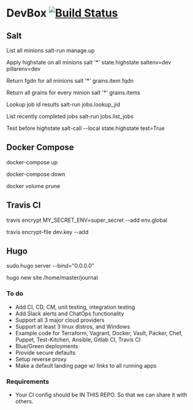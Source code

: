 # DevBox [![Build Status](https://travis-ci.org/R0quef0rt/devbox.svg?branch=dev)](https://travis-ci.org/R0quef0rt/devbox)

## Salt

List all minions
salt-run manage.up

Apply highstate on all minions
salt '*' state.highstate saltenv=dev pillarenv=dev

Return fgdn for all minions
salt '*' grains.item fqdn

Return all grains for every minion
salt '*' grains.items

Lookup job id results
salt-run jobs.lookup_jid <job id number>

List recently completed jobs
salt-run jobs.list_jobs

Test before highstate
salt-call --local state.highstate test=True


## Docker Compose

docker-compose up

docker-compose down

docker volume prune

## Travis CI

travis encrypt MY_SECRET_ENV=super_secret --add env.global

travis encrypt-file dev.key --add

## Hugo

sudo hugo server --bind="0.0.0.0"

hugo new site /home/master/journal


### To do

- Add CI, CD, CM, unit testing, integration testing
- Add Slack alerts and ChatOps functionality
- Support all 3 major cloud providers
- Support at least 3 linux distros, and Windows
- Example code for Terraform, Vagrant, Docker, Vault, Packer, Chef, Puppet, Test-Kitchen, Ansible, Gitlab CI, Travis CI
- Blue/Green deployments
- Provide secure defaults
- Setup reverse proxy
- Make a default landing page w/ links to all running apps

### Requirements

- Your CI config should be IN THIS REPO. So that we can share it with others.